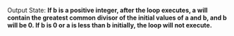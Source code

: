 Output State: **If b is a positive integer, after the loop executes, a will contain the greatest common divisor of the initial values of a and b, and b will be 0. If b is 0 or a is less than b initially, the loop will not execute.**